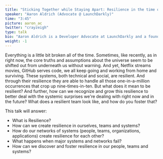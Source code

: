 ```yaml
---
title: "Sticking Together while Staying Apart: Resilience in the time of global pandemic"
speaker: "Aaron Aldrich (Advocate @ LaunchDarkly)"
time: "3:45"
picture: aaron_ac
twitter: "crayzeigh"
type: talk
bio: "Aaron Aldrich is a Developer Advocate at LaunchDarkly and a founding organizer of DevOpsDays Hartford and organizer of DevOpsDays NYC. He is passionate about the connection points of humans and technology and how we can consistently use one to help the other. Find him online @crayzeigh on twitter or crayzeigh.com"
weight: -1
---
```


Everything is a little bit broken all of the time. Sometimes, like recently, as in right now, the core truths and assumptions about the universe seem to be shifted out from underneath us without warning. And yet, Netflix streams movies, GitHub serves code, we all keep going and working from home and surviving. These systems, both technical and social, are resilient. And through their resilience they are able to handle all those one-in-a-million occurrences that crop up nine-times-in-ten. But what does it mean to be resilient? And further, how can we recognize and grow this resilience to better deal with the systemic surprises we're dealing with right now and in the future? What does a resilient team look like, and how do you foster that?

This talk will answer: 
- What is Resilience? 
- How can we create resilience in ourselves, teams and systems?
- How do our networks of systems (people, teams, organizations, applications) create resilience for each other? 
- What happens when major systems and networks fail? 
- How can we discover and foster resilience in our people, teams and systems?
